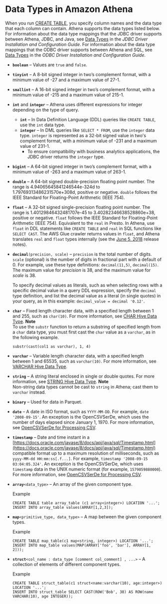 # Data Types in Amazon Athena<a name="data-types"></a>

When you run [CREATE TABLE](create-table.md), you specify column names and the data type that each column can contain\. Athena supports the data types listed below\. For information about the data type mappings that the JDBC driver supports between Athena, JDBC, and Java, see [Data Types](https://s3.amazonaws.com/athena-downloads/drivers/JDBC/SimbaAthenaJDBC_2.0.5/docs/Simba+Athena+JDBC+Driver+Install+and+Configuration+Guide.pdf#page=37) in the *JDBC Driver Installation and Configuration Guide*\. For information about the data type mappings that the ODBC driver supports between Athena and SQL, see [Data Types](https://s3.amazonaws.com/athena-downloads/drivers/ODBC/SimbaAthenaODBC_1.0.5/Simba+Athena+ODBC+Install+and+Configuration+Guide.pdf#page=50) in the *ODBC Driver Installation and Configuration Guide*\.
+ **`boolean`** – Values are `true` and `false`\.
+ **`tinyint`** – A 8\-bit signed integer in two’s complement format, with a minimum value of \-27 and a maximum value of 27\-1\.
+ **`smallint`** – A 16\-bit signed integer in two’s complement format, with a minimum value of \-215 and a maximum value of 215\-1\.
+ **`int`** and **`integer`** – Athena uses different expressions for integer depending on the type of query\.
  + **`int`** – In Data Definition Language \(DDL\) queries like `CREATE TABLE`, use the `int` data type\.
  + **`integer`** – In DML queries like `SELECT * FROM`, use the `integer` data type\. `integer` is represented as a 32\-bit signed value in two's complement format, with a minimum value of \-231 and a maximum value of 231\-1\. 
    + To ensure compatibility with business analytics applications, the JDBC driver returns the `integer` type\.
+ **`bigint`** – A 64\-bit signed integer in two’s complement format, with a minimum value of \-263 and a maximum value of 263\-1\.
+ **`double`** – A 64\-bit signed double\-precision floating point number\. The range is 4\.94065645841246544e\-324d to 1\.79769313486231570e\+308d, positive or negative\. `double` follows the IEEE Standard for Floating\-Point Arithmetic \(IEEE 754\)\.
+ **`float`** – A 32\-bit signed single\-precision floating point number\. The range is 1\.40129846432481707e\-45 to 3\.40282346638528860e\+38, positive or negative\. `float` follows the IEEE Standard for Floating\-Point Arithmetic \(IEEE 754\)\. Equivalent to the `real` in Presto\. In Athena, use `float` in DDL statements like `CREATE TABLE` and `real` in SQL functions like `SELECT CAST`\. The AWS Glue crawler returns values in `float`, and Athena translates `real` and `float` types internally \(see the [June 5, 2018](release-note-2018-06-05.md) release notes\)\.
+ **`decimal`**`(precision, scale)` – `precision` is the total number of digits\. `scale` \(optional\) is the number of digits in fractional part with a default of 0\. For example, use these type definitions: `decimal(11,5)`, `decimal(15)`\. The maximum value for *precision* is 38, and the maximum value for *scale* is 38\.

  To specify decimal values as literals, such as when selecting rows with a specific decimal value in a query DDL expression, specify the `decimal` type definition, and list the decimal value as a literal \(in single quotes\) in your query, as in this example: `decimal_value = decimal '0.12'`\. 
+ **`char`** – Fixed length character data, with a specified length between 1 and 255, such as `char(10)`\. For more information, see [CHAR Hive Data Type](https://cwiki.apache.org/confluence/display/Hive/LanguageManual+Types#LanguageManualTypes-char)\.
**Note**  
To use the `substr` function to return a substring of specified length from a `char` data type, you must first cast the `char` value as a `varchar`, as in the following example\.  

  ```
  substr(cast(col1 as varchar), 1, 4)
  ```
+ **`varchar`** – Variable length character data, with a specified length between 1 and 65535, such as `varchar(10)`\. For more information, see [VARCHAR Hive Data Type](https://cwiki.apache.org/confluence/display/Hive/LanguageManual+Types#LanguageManualTypes-varchar)\. 
+ **`string`** – A string literal enclosed in single or double quotes\. For more information, see [STRING Hive Data Type](https://cwiki.apache.org/confluence/display/Hive/LanguageManual+Types#LanguageManualTypes-StringsstringStrings)\.
**Note**  
Non\-string data types cannot be cast to `string` in Athena; cast them to `varchar` instead\.
+ **`binary`** – Used for data in Parquet\.
+ **`date`** – A date in ISO format, such as `YYYY-MM-DD`\. For example, `date '2008-09-15'`\. An exception is the OpenCSVSerDe, which uses the number of days elapsed since January 1, 1970\. For more information, see [OpenCSVSerDe for Processing CSV](csv-serde.md)\.
+ **`timestamp`** – Date and time instant in a [https://docs.oracle.com/javase/8/docs/api/java/sql/Timestamp.html](https://docs.oracle.com/javase/8/docs/api/java/sql/Timestamp.html) compatible format up to a maximum resolution of milliseconds, such as `yyyy-MM-dd HH:mm:ss[.f...]`\. For example, `timestamp '2008-09-15 03:04:05.324'`\. An exception is the OpenCSVSerDe, which uses `timestamp` data in the UNIX numeric format \(for example, `1579059880000`\)\. For more information, see [OpenCSVSerDe for Processing CSV](csv-serde.md)\.
+ **`array`**`<data_type>` – An array of the given component type\.

  Example

  ```
  CREATE TABLE table array_table (c1 array<integer>) LOCATION '...';
  INSERT INTO array_table values(ARRAY[1,2,3]);
  ```
+ **`map`**`<primitive_type, data_type>` – A map between the given component types\.

  Example

  ```
  CREATE TABLE map_table(c1 map<string, integer>) LOCATION '...';
  INSERT INTO map_table values(MAP(ARRAY['foo', 'bar'], ARRAY[1, 2]));
  ```
+ **`struct`**`<col_name : data_type [comment col_comment] , ...>` – A collection of elements of different component types\.

  Example

  ```
  CREATE TABLE struct_table(c1 struct<name:varchar(10), age:integer>) LOCATION '...';
  INSERT INTO struct_table SELECT CAST(ROW('Bob', 38) AS ROW(name VARCHAR(10), age INTEGER));
  ```
